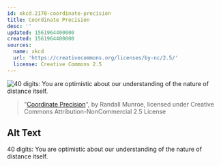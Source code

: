 ```yaml
---
id: xkcd.2170-coordinate-precision
title: Coordinate Precision
desc: ''
updated: 1561964400000
created: 1561964400000
sources:
  name: xkcd
  url: 'https://creativecommons.org/licenses/by-nc/2.5/'
  license: Creative Commons 2.5
---
```

![40 digits: You are optimistic about our understanding of the nature of distance itself.](https://imgs.xkcd.com/comics/coordinate_precision.png)
> "[Coordinate Precision](https://xkcd.com/2170/)", by Randall Munroe, licensed under Creative Commons Attribution-NonCommercial 2.5 License

## Alt Text
40 digits: You are optimistic about our understanding of the nature of distance itself.
